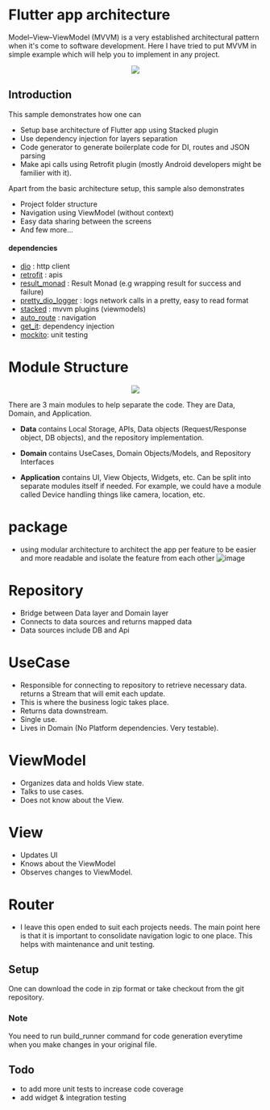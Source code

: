 # Flutter app architecture

Model–View–ViewModel (MVVM) is a very established architectural pattern when it's come to software development. Here I have tried to put MVVM in simple example which will help you to implement in any project.

<p align="center">
  <img src="https://uploads.toptal.io/blog/image/127608/toptal-blog-image-1543413671794-80993a19fea97477524763c908b50a7a.png" />
</p>

## Introduction

This sample demonstrates how one can

- Setup base architecture of Flutter app using Stacked plugin
- Use dependency injection for layers separation
- Code generator to generate boilerplate code for DI, routes and JSON parsing
- Make api calls using Retrofit plugin (mostly Android developers might be familier with it).

Apart from the basic architecture setup, this sample also demonstrates

- Project folder structure
- Navigation using ViewModel (without context)
- Easy data sharing between the screens
- And few more...

#### dependencies

- [dio](https://pub.dev/packages/dio) : http client
- [retrofit](https://pub.dev/packages/retrofit) : apis 
- [result_monad](https://pub.dev/packages/result_monad) : Result Monad (e.g wrapping result for success and failure) 
- [pretty_dio_logger](https://pub.dev/packages/pretty_dio_logger) : logs network calls in a pretty, easy to read format 
- [stacked](https://pub.dev/packages/stacked) : mvvm plugins (viewmodels) 
- [auto_route](https://pub.dev/packages/auto_route) : navigation 
- [get_it](https://pub.dev/packages/get_it): dependency injection
- [mockito](https://pub.dev/packages/mockito): unit testing

# Module Structure

<p align="center">
  <img src="https://camo.githubusercontent.com/a5485a38e6af7aa1055807a47e1833fc9a35eb7b997940b26936dcffae760623/68747470733a2f2f6d69726f2e6d656469756d2e636f6d2f6d61782f3737322f302a73664344456235373157442d374566502e6a7067" />
</p>

There are 3 main modules to help separate the code. They are Data, Domain, and Application.

- **Data** contains Local Storage, APIs, Data objects (Request/Response object, DB objects), and the repository implementation.

- **Domain** contains UseCases, Domain Objects/Models, and Repository Interfaces

- **Application** contains UI, View Objects, Widgets, etc. Can be split into separate modules itself if needed. For example, we could have a module called Device handling things like camera, location, etc.


# package 
- using modular architecture to architect the app per feature to be easier and more readable and isolate the feature from each other
![image](https://user-images.githubusercontent.com/19567934/183311532-5efde826-f8ef-48a7-8df5-a0ed1731a2a0.png)

# Repository
- Bridge between Data layer and Domain layer
- Connects to data sources and returns mapped data
- Data sources include DB and Api

# UseCase
- Responsible for connecting to repository to retrieve necessary data. returns a Stream that will emit each update.
- This is where the business logic takes place.
- Returns data downstream.
- Single use.
- Lives in Domain (No Platform dependencies. Very testable).

# ViewModel
- Organizes data and holds View state.
- Talks to use cases.
- Does not know about the View.

# View
- Updates UI
- Knows about the ViewModel
- Observes changes to ViewModel.

# Router
- I leave this open ended to suit each projects needs. The main point here is that it is important to consolidate navigation logic to one place. This helps with maintenance and unit testing.

## Setup

One can download the code in zip format or take checkout from the git repository.

### Note
You need to run build_runner command for code generation everytime when you make changes in your original file.

## Todo
- to add more unit tests to increase code coverage
- add widget & integration testing
